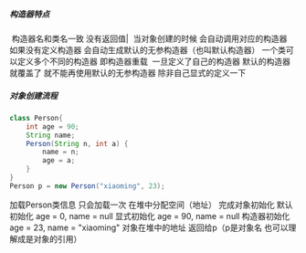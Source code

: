 ##### 构造器特点

​	构造器名和类名一致 没有返回值|
​	当对象创建的时候 会自动调用对应的构造器
​	如果没有定义构造器 会自动生成默认的无参构造器（也叫默认构造器）
​	一个类可以定义多个不同的构造器 即构造器重载
​	一旦定义了自己的构造器 默认的构造器就覆盖了 就不能再使用默认的无参构造器 除非自己显式的定义一下

##### 对象创建流程

```java
class Person{
    int age = 90;
    String name;
    Person(String n, int a) {
        name = n;
        age = a;
    }
}
Person p = new Person("xiaoming", 23);
```

加载Person类信息 只会加载一次
在堆中分配空间（地址）
完成对象初始化
		默认初始化 age = 0, name = null
		显式初始化 age = 90, name = null
		构造器初始化 age = 23, name = "xiaoming"
对象在堆中的地址 返回给p（p是对象名 也可以理解成是对象的引用）